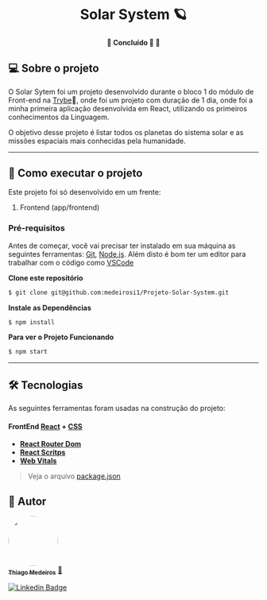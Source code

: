<h1 align="center">
     Solar System 🪐
</h1>

<h4 align="center">
	🚧   Concluído 🚀 🚧
</h4>

## 💻 Sobre o projeto

O Solar Sytem foi um projeto desenvolvido durante o bloco 1 do módulo de Front-end na [Trybe](https://www.betrybe.com)💚, onde foi um projeto com duração de 1 dia, onde foi a minha primeira aplicação desenvolvida em React, utilizando os primeiros conhecimentos da Linguagem.

O objetivo desse projeto é listar todos os planetas do sistema solar e as missões espaciais mais conhecidas pela humanidade.

---

## 🚀 Como executar o projeto

Este projeto foi só desenvolvido em um frente:
1. Frontend (app/frontend)

### Pré-requisitos

Antes de começar, você vai precisar ter instalado em sua máquina as seguintes ferramentas:
[Git](https://git-scm.com), [Node.js](https://nodejs.org/en/). 
Além disto é bom ter um editor para trabalhar com o código como [VSCode](https://code.visualstudio.com/)

**Clone este repositório**
```bash
$ git clone git@github.com:medeirosi1/Projeto-Solar-System.git
```

**Instale as Dependências**
```bash
$ npm install
```

**Para ver o Projeto Funcionando**
```bash
$ npm start
```
---

## 🛠 Tecnologias

As seguintes ferramentas foram usadas na construção do projeto:

#### **FrontEnd**  [React](https://reactjs.org/) + [CSS](https://developer.mozilla.org/pt-BR/docs/Web/CSS)

-   **[React Router Dom](https://github.com/ReactTraining/react-router/tree/master/packages/react-router-dom)**
-   **[React Scritps](https://www.npmjs.com/package/react-scripts)**
-   **[Web Vitals](https://github.com/GoogleChrome/web-vitals)**


> Veja o arquivo  [package.json](https://github.com/medeirosi1/Projeto-Solar-System/blob/main/package.json)

## 🦸 Autor

<a href="https://github.com/medeirosi1">
 <img style="border-radius: 50%;" src="https://avatars.githubusercontent.com/u/94460870?v=4" width="100px;" alt=""/>
 <br />
 <sub><b>Thiago Medeiros</b></sub></a> <a href="https://github.com/medeirosi1" title="Github">🚀</a>
 <br />
 

[![Linkedin Badge](https://img.shields.io/badge/-Thiago_Medeiros-blue?style=flat-square&logo=Linkedin&logoColor=white&link=https://www.linkedin.com/in/tlmsilva/)](https://www.linkedin.com/in/tlmsilva/) 
